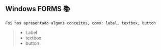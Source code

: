 ## Windows FORMS :books:

```
Foi nos apresentado alguns conceitos, como: label, textbox, button
```

> - Label
> - textbox
> - button
